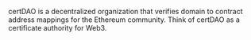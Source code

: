 certDAO is a decentralized organization that verifies domain to contract address mappings for the Ethereum community. Think of certDAO as a certificate authority for Web3.